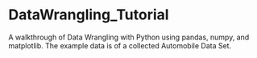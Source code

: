 # DataWrangling_Tutorial
A walkthrough of Data Wrangling with Python using pandas, numpy, and matplotlib. The example data is of a collected Automobile Data Set. 
